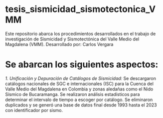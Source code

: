 # tesis_sismicidad_sismotectonica_VMM
Este repositorio abarca los procedimientos desarrollados en el trabajo de investigación de Sismicidad y Sismotectónica del Valle Medio del Magdalena (VMM). Desarrollado por: Carlos Vergara

# Se abarcan los siguientes aspectos:
<i>1. Unificación y Depuración de Catálogos de Sismicidad:</i> Se descargaron catálogos nacionales de SGC e internacionales (ISC) para la Cuenca del Valle Medio del Magdalena en Colombia y zonas aledañas como el Nido Sísmico de Bucaramanga. Se realizaron análisis estadísticos para determinar el intervalo de tiempo a escoger por catálogo. Se eliminaron duplicados y se generó una base de datos final desde 1993 hasta el 2023 con identificador por sismo.
